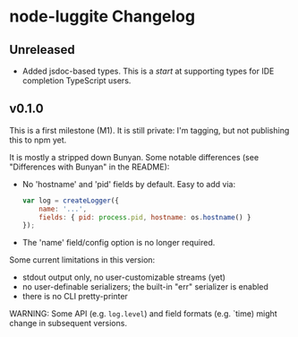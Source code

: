 # node-luggite Changelog

## Unreleased

- Added jsdoc-based types. This is a *start* at supporting types for IDE
  completion TypeScript users.

## v0.1.0

This is a first milestone (M1). It is still private: I'm tagging, but not
publishing this to npm yet.

It is mostly a stripped down Bunyan. Some notable differences (see "Differences
with Bunyan" in the README):

- No 'hostname' and 'pid' fields by default. Easy to add via:
    ```js
    var log = createLogger({
        name: '...',
        fields: { pid: process.pid, hostname: os.hostname() }
    });
    ```
- The 'name' field/config option is no longer required.

Some current limitations in this version:

- stdout output only, no user-customizable streams (yet)
- no user-definable serializers; the built-in "err" serializer is enabled
- there is no CLI pretty-printer

WARNING: Some API (e.g. `log.level`) and field formats (e.g. `time) might
change in subsequent versions.

